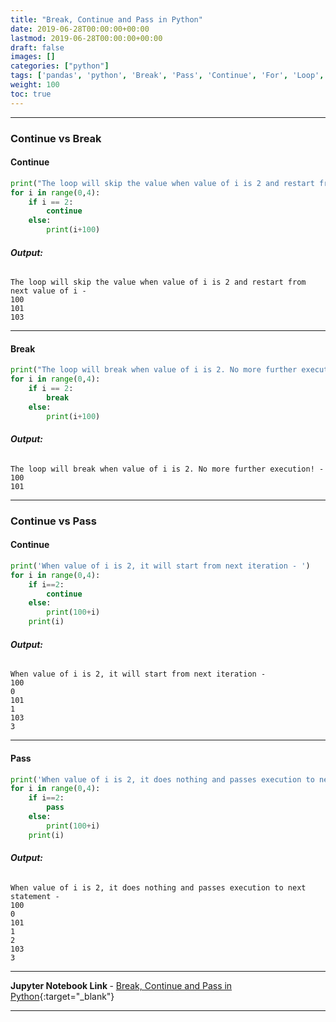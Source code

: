 ```yaml
---
title: "Break, Continue and Pass in Python"
date: 2019-06-28T00:00:00+00:00
lastmod: 2019-06-28T00:00:00+00:00
draft: false
images: []
categories: ["python"]
tags: ['pandas', 'python', 'Break', 'Pass', 'Continue', 'For', 'Loop', 'If', 'else']
weight: 100
toc: true
---
```


---

### Continue vs Break

#### Continue

```python
print("The loop will skip the value when value of i is 2 and restart from next value of i - ")
for i in range(0,4):
    if i == 2:
        continue
    else:
        print(i+100)
```


###### **Output:**
    The loop will skip the value when value of i is 2 and restart from next value of i - 
    100
    101
    103


---

#### Break

```python
print("The loop will break when value of i is 2. No more further execution! - ")
for i in range(0,4):
    if i == 2:
        break
    else:
        print(i+100)
```
###### **Output:**
    The loop will break when value of i is 2. No more further execution! - 
    100
    101


---

### Continue vs Pass


#### Continue


```python
print('When value of i is 2, it will start from next iteration - ')
for i in range(0,4):
    if i==2:
        continue
    else:
        print(100+i)
    print(i)
```
###### **Output:**
    When value of i is 2, it will start from next iteration - 
    100
    0
    101
    1
    103
    3

---

#### Pass



```python
print('When value of i is 2, it does nothing and passes execution to next statement - ')
for i in range(0,4):
    if i==2:
        pass
    else:
        print(100+i)
    print(i)
```
###### **Output:**
    When value of i is 2, it does nothing and passes execution to next statement - 
    100
    0
    101
    1
    2
    103
    3

--- 
<b> Jupyter Notebook Link </b>   - [Break, Continue and Pass in Python](https://nbviewer.jupyter.org/github/aakashkh/Sample-Jupyter-Notebooks/blob/master/Break%2C%20Continue%20and%20Pass%20in%20Python.ipynb){:target="_blank"}

---